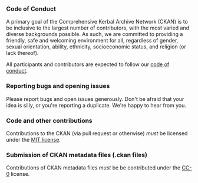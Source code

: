 ### Code of Conduct

A primary goal of the Comprehensive Kerbal Archive Network (CKAN) is to be inclusive to the largest number of contributors, with the most varied and diverse backgrounds possible. As such, we are committed to providing a friendly, safe and welcoming environment for all, regardless of gender, sexual orientation, ability, ethnicity, socioeconomic status, and religion (or lack thereof).

All participants and contributors are expected to follow our
[code of conduct](https://github.com/KSP-CKAN/CKAN/wiki/Code-of-Conduct).

### Reporting bugs and opening issues

Please report bugs and open issues generously. Don't be afraid that your idea is silly, or you're reporting a duplicate. We're happy to hear from you.

### Code and other contributions

Contributions to the CKAN (via pull request or otherwise) *must* be
licensed under the [MIT license](LICENSE.md).

### Submission of CKAN metadata files (.ckan files)

Contributions of CKAN metadata files *must* be be contributed under the
[CC-0](http://creativecommons.org/publicdomain/zero/1.0/) license.
